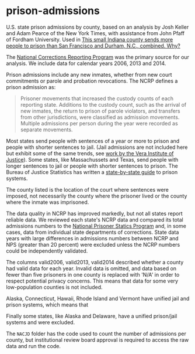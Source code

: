 # prison-admissions

U.S. state prison admissions by county, based on an analysis by Josh Keller and Adam Pearce of the New York Times, with assistance from John Pfaff of Fordham University. Used in [This small Indiana county sends more people to prison than San Francisco and Durham, N.C., combined. Why?
](http://www.nytimes.com/2016/09/02/upshot/new-geography-of-prisons.html)

The [National Corrections Reporting Program](http://www.icpsr.umich.edu/icpsrweb/NACJD/series/38/studies/36373?archive=NACJD&sortBy=7) was the primary source for our analysis. We include data for calendar years 2006, 2013 and 2014.

Prison admissions include any new inmates, whether from new court commitments or parole and probation revocations. The NCRP defines a prison admission as:

>Prisoner movements that increased the custody counts of each reporting state. Additions to the custody count, such as the arrival of new inmates, the return to prison of parole violators, and transfers from other jurisdictions, were classified as admission movements. Multiple admissions per person during the year were recorded as separate movements.

Most states send people with sentences of a year or more to prison and people with shorter sentences to jail. (Jail admissions are not included here but exhibit some of the same trends, see [work by the Vera Institute of Justice](http://trends.vera.org/)). Some states, like Massachussets and Texas, send people with longer sentences to jail or people with shorter sentences to prison. The Bureau of Justice Statistics has written a [state-by-state guide](http://ncrp.info/SitePages/StateFactSheets) to prison systems.

The county listed is the location of the court where sentences were imposed, not necessarily the county where the prisoner lived or the county where the inmate was imprisoned.

The data quality in NCRP has improved markedly, but not all states report reliable data. We reviewed each state's NCRP data and compared its total admissions numbers to the [National Prisoner Statics Program](http://www.bjs.gov/index.cfm?ty=dcdetail&iid=269) and, in some cases, data from individual state departments of corrections. State data years with large differences in admissions numbers between NCRP and NPS (greater than 20 percent) were excluded unless the NCRP numbers could be independently validated.

The columns valid2006, valid2013, valid2014 described whether a county had valid data for each year. Invalid data is omitted, and data based on fewer than five prisoners in one county is replaced with 'N/A' in order to respect potential privacy concerns. This means that data for some very low-population counties is not included.

Alaska, Connecticut, Hawaii, Rhode Island and Vermont have unified jail and prison systems, which means that 

Finally some states, like Alaska and Delaware, have a unified prison/jail systems and were excluded.

The `NACJD` folder has the code used to count the number of admissions per county, but institutional review board approval is required to access the raw data and run the code. 